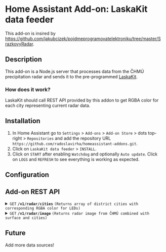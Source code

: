 # Home Assistant Add-on: LaskaKit data feeder

This add-on is insired by <https://github.com/jakubcizek/pojdmeprogramovatelektroniku/tree/master/SrazkovyRadar>.

## Description

This add-on is a Node.js server that processes data from the ČHMÚ precipitation radar and sends it to the pre-programmed [LaskaKit](https://www.laskakit.cz/laskakit-interaktivni-mapa-cr-ws2812b/).

### How does it work?

LaskaKit should call REST API provided by this addon to get RGBA color for each city representing current radar data.

## Installation

1) In Home Assistant go to `Settings` > `Add-ons` > `Add-on Store` > dots top-right > `Repositories` and add the repository URL `https://github.com/radoslavirha/homeassistant-addons.git`.
2) Click on `LaskaKit data feeder` > `INSTALL`.
3) Click on `START` after enabling `Watchdog` and optionally `Auto update`. Click on `LOGS` and `REFRESH` to see everything is working as expected.

## Configuration

## Add-on REST API

<details>
  <summary><code>GET</code> <code><b>/v1/radar/cities</b></code> <code>(Returns array of district cities with corresponding RGBA color for LEDs)</code></summary>

Query Parameters

> | name        | type      | data type | default | description                                           |
> |-------------|-----------|-----------|---------|-------------------------------------------------------|
> | radius      | optional  | int       | 2.5     | Radius (km) around city to calculate data from radar  |

Responses

> | http code     | content-type              | response                          |
> |---------------|---------------------------|-----------------------------------|
> | `200`         | `application/json`        | Response with array of cities     |
> | `500`         | `application/json`        |                                   |

Example cURL

> ```javascript
> curl -X GET http://0.0.0.0:8000/v1/radar/cities
> curl -X GET http://0.0.0.0:8000/v1/radar/cities?radius=5
> ```

</details>

<details>
  <summary><code>GET</code> <code><b>/v1/radar/image</b></code> <code>(Returns radar image from ČHMÚ combined with surface and cities)</code></summary>

Responses

> | http code     | content-type              | response                            |
> |---------------|---------------------------|-------------------------------------|
> | `200`         | `image/png`               | Combined radar image                |

Example cURL

> ```javascript
> curl -X GET http://0.0.0.0:8000/v1/radar/image
> ```

</details>

## Future

Add more data sources!
